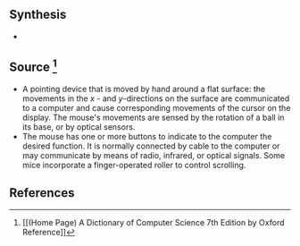 ## Synthesis
- 
## Source [^1]
- A pointing device that is moved by hand around a flat surface: the movements in the $x$ - and $y$-directions on the surface are communicated to a computer and cause corresponding movements of the cursor on the display. The mouse's movements are sensed by the rotation of a ball in its base, or by optical sensors.
- The mouse has one or more buttons to indicate to the computer the desired function. It is normally connected by cable to the computer or may communicate by means of radio, infrared, or optical signals. Some mice incorporate a finger-operated roller to control scrolling.
## References

[^1]: [[(Home Page) A Dictionary of Computer Science 7th Edition by Oxford Reference]]